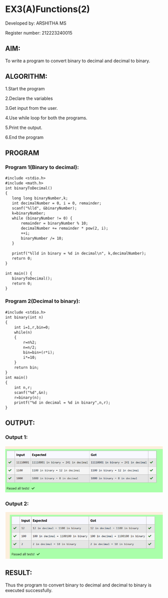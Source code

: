 # EX3(A)Functions(2)
Developed by: ARSHITHA MS

Register number: 212223240015
 ## AIM:
 To write a program to convert binary to decimal and decimal to binary.

 ## ALGORITHM:
 1.Start the program

 2.Declare the variables

 3.Get input from the user.

 4.Use while loop for both the programs.
 
 5.Print the output.

 6.End the program

 
 ## PROGRAM
 ### Program 1(Binary to decimal):
 ```
 #include <stdio.h>
#include <math.h>
int binaryToDecimal() 
{
    long long binaryNumber,k;
    int decimalNumber = 0, i = 0, remainder;
    scanf("%lld", &binaryNumber);
    k=binaryNumber;
    while (binaryNumber != 0) {
        remainder = binaryNumber % 10;
        decimalNumber += remainder * pow(2, i);
        ++i;
        binaryNumber /= 10;
    }

    printf("%lld in binary = %d in decimal\n", k,decimalNumber);
    return 0;
}

int main() {
    binaryToDecimal();
    return 0;
}

```
### Program 2(Decimal to binary):
```
#include <stdio.h>
int binary(int n)
{
    int i=1,r,bin=0;
    while(n)
    {
        r=n%2;
        n=n/2;
        bin=bin+(r*i);
        i*=10;
    }
    return bin;
}
int main()
{
    int n,r;
    scanf("%d",&n);
    r=binary(n);
    printf("%d in decimal = %d in binary",n,r);
}
```

## OUTPUT:
### Output 1:
![alt text](image.png)


### Output 2:
![alt text](image-1.png)

## RESULT:
Thus the program to convert binary to decimal and decimal to binary is executed successfully.